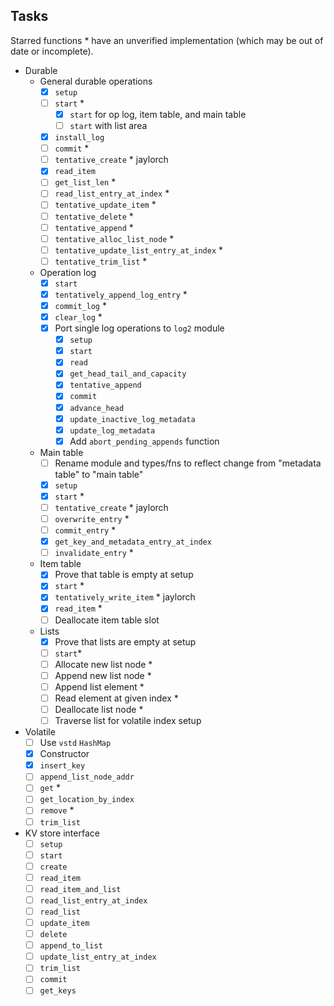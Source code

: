 ## Tasks

Starred functions * have an unverified implementation (which may be out of date or incomplete).


- Durable
    - General durable operations
        - [x] `setup`
        - [ ] `start` * 
          - [x] `start` for op log, item table, and main table
          - [ ] `start` with list area
        - [x] `install_log`
        - [ ] `commit` *
        - [ ] `tentative_create` * jaylorch
        - [x] `read_item` 
        - [ ] `get_list_len` *
        - [ ] `read_list_entry_at_index` *
        - [ ] `tentative_update_item` * 
        - [ ] `tentative_delete` * 
        - [ ] `tentative_append` *
        - [ ] `tentative_alloc_list_node` *
        - [ ] `tentative_update_list_entry_at_index` *
        - [ ] `tentative_trim_list` *
    - Operation log
        - [x] `start`
        - [x] `tentatively_append_log_entry` *
        - [x] `commit_log` * 
        - [x] `clear_log` * 
        - [x] Port single log operations to `log2` module 
            - [x] `setup`
            - [x] `start` 
            - [x] `read`
            - [x] `get_head_tail_and_capacity`
            - [x] `tentative_append`
            - [x] `commit`
            - [x] `advance_head`
            - [x] `update_inactive_log_metadata`
            - [x] `update_log_metadata`
            - [x] Add `abort_pending_appends` function
    - Main table 
        - [ ] Rename module and types/fns to reflect change from "metadata table" to "main table" 
        - [x] `setup`
        - [x] `start` *
        - [ ] `tentative_create` * jaylorch
        - [ ] `overwrite_entry` * 
        - [ ] `commit_entry` *
        - [x] `get_key_and_metadata_entry_at_index`
        - [ ] `invalidate_entry` *
    - Item table
        - [x] Prove that table is empty at setup
        - [x] `start` *
        - [x] `tentatively_write_item` * jaylorch
        - [x] `read_item` *
        - [ ] Deallocate item table slot
    - Lists
        - [x] Prove that lists are empty at setup
        - [ ] `start`*
        - [ ] Allocate new list node *
        - [ ] Append new list node *
        - [ ] Append list element * 
        - [ ] Read element at given index *
        - [ ] Deallocate list node *
        - [ ] Traverse list for volatile index setup 

- Volatile
    - [ ] Use `vstd` `HashMap` 
    - [x] Constructor
    - [x] `insert_key`
    - [ ] `append_list_node_addr`
    - [ ] `get` *
    - [ ] `get_location_by_index`
    - [ ] `remove` *
    - [ ] `trim_list`

- KV store interface
    - [ ] `setup`
    - [ ] `start`
    - [ ] `create`
    - [ ] `read_item`
    - [ ] `read_item_and_list`
    - [ ] `read_list_entry_at_index`
    - [ ] `read_list`
    - [ ] `update_item`
    - [ ] `delete`
    - [ ] `append_to_list`
    - [ ] `update_list_entry_at_index`
    - [ ] `trim_list`
    - [ ] `commit`
    - [ ] `get_keys`
